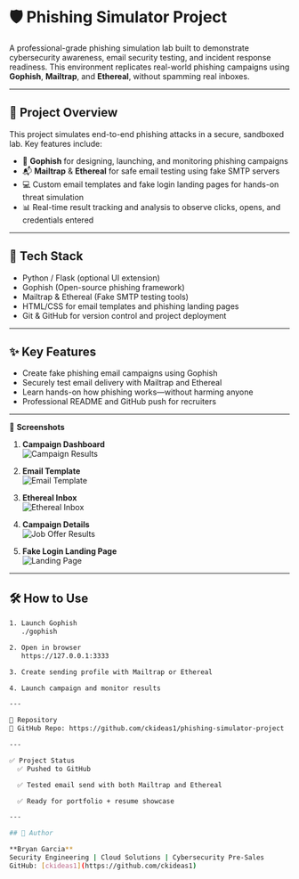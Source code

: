 # 🛡️ Phishing Simulator Project

A professional-grade phishing simulation lab built to demonstrate cybersecurity awareness, email security testing, and incident response readiness. This environment replicates real-world phishing campaigns using **Gophish**, **Mailtrap**, and **Ethereal**, without spamming real inboxes.

---

## 🚀 Project Overview

This project simulates end-to-end phishing attacks in a secure, sandboxed lab. Key features include:

- 🧠 **Gophish** for designing, launching, and monitoring phishing campaigns  
- 📬 **Mailtrap** & **Ethereal** for safe email testing using fake SMTP servers  
- 💻 Custom email templates and fake login landing pages for hands-on threat simulation  
- 📊 Real-time result tracking and analysis to observe clicks, opens, and credentials entered  

---

## 🔐 Tech Stack

- Python / Flask (optional UI extension)  
- Gophish (Open-source phishing framework)  
- Mailtrap & Ethereal (Fake SMTP testing tools)  
- HTML/CSS for email templates and phishing landing pages  
- Git & GitHub for version control and project deployment

---

## ✨ Key Features

- Create fake phishing email campaigns using Gophish
- Securely test email delivery with Mailtrap and Ethereal
- Learn hands-on how phishing works—without harming anyone
- Professional README and GitHub push for recruiters

---

📸 **Screenshots**

1. **Campaign Dashboard**  
   ![Campaign Results](assets/screenshots/campaign-results.png)

2. **Email Template**  
   ![Email Template](assets/screenshots/email-template.png)

3. **Ethereal Inbox**  
   ![Ethereal Inbox](assets/screenshots/ethereal-inbox.png)

4. **Campaign Details**  
   ![Job Offer Results](assets/screenshots/job-offer-results.png)

5. **Fake Login Landing Page**  
   ![Landing Page](assets/screenshots/landing-page.png)

---

## 🛠️ How to Use

```bash
1. Launch Gophish  
   ./gophish

2. Open in browser  
   https://127.0.0.1:3333

3. Create sending profile with Mailtrap or Ethereal

4. Launch campaign and monitor results

---

📂 Repository  
🔗 GitHub Repo: https://github.com/ckideas1/phishing-simulator-project

---

✅ Project Status
  ✅ Pushed to GitHub

  ✅ Tested email send with both Mailtrap and Ethereal

  ✅ Ready for portfolio + resume showcase

---

## 👤 Author

**Bryan Garcia**  
Security Engineering | Cloud Solutions | Cybersecurity Pre-Sales  
GitHub: [ckideas1](https://github.com/ckideas1)
